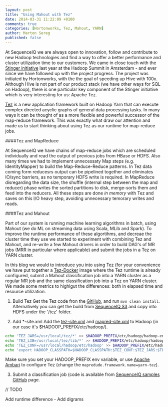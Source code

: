 ```yaml
---
layout: post
title: "Using Mahout with Tez"
date: 2014-03-31 11:22:09 +0100
comments: true
categories: [Hortonworks, Tez, Mahout, YARN]
author: Marton Sereg
published: false
---
```


At SequenceIQ we are always open to innovation, follow and contribute to new Hadoop technologies and find a way to offer a better performance and cluster utilization time to our customers. We came in close touch with the [Stinger initiative](http://hortonworks.com/labs/stinger/) last year at the Hadoop Summit in Amsterdam - and ever since we have followed up with the project progress. The project was initiated by Hortonworks, with the the goal of speeding up Hive with 100x. 
Although Hive is not part of our product stack (we have other ways for SQL on Hadoop), there is one particular key component of the Stinger initiative which is very interesting for us: Apache Tez.

[Tez](http://incubator.apache.org/projects/tez.html) is a new application framework built on Hadoop Yarn that can execute complex directed acyclic graphs of general data processing tasks. In many ways it can be thought of as a more flexible and powerful successor of the map-reduce framework. This was exactly what draw our attention and made us to start thinking about using Tez as our runtime for map-reduce jobs. 


####Tez and MapReduce 

At SequenceIQ we have chains of map-reduce jobs which are scheduled individually and read the output of previous jobs from HBase or HDFS. Also many times we had to implement unnecessaty Map steps (e.g. IdentityMapper) to build the Map-Reduce-Reduce patterns. In Tez data coming form reducesrs output can be pipelined together and eliminates IO/sync barriers, as no temporary HDFS write is required. 
In MapReduce disregarding the data size, the shuffle (internal step between the map and reducer) phase writes the sorted partitions to disk, merge-sorts them and feed into the reducers. All these steps are done *in memory* with Tez and saves on this I/O heavy step, avoiding unnecessary temorary writes and reads.

####Tez and Mahout

Part of our system is running machine learning algorithms in batch, using Mahout (we do ML on streaming data using Scala, MLib and Spark). To improve the runtime performance of these algortihms, and decreae the cluster time they use we started to experiment with combining Tez and Mahout, and re-write a few Mahout drivers in order to build DAG's of MR jobs (MRR in particular where applicable) and submit the jobs in a Tez on YARN cluster. 

<!--more--> 

In this blog we would to introduce you into using Tez (for your convenience we have put together a [Tez-Docker](https://github.com/sequenceiq/tez-docker) image where the Tez runtime is already configured, submit a Mahout classification job into a YARN cluster as a regular MR job and the same classification job into a Tez on YARN cluster.
We made some metrics to highlgut the differences: both in elapsed time and resource utilization.

1. Build Tez
Get the Tez code fron the [GitHub](https://github.com/apache/incubator-tez), and run `mvn clean install`. Alternatively you can get the build from [SequenceIQ S3](https://s3-eu-west-1.amazonaws.com/seq-tez/tez-0.3.0-incubating.tar.gz) and copy into HDFS under the '/tez' folder.

2. Add *-site.xml
Add the [tez-site.xml](https://raw.githubusercontent.com/sequenceiq/tez-docker/master/tez-site.xml) and [mapred-site.xml](https://github.com/sequenceiq/tez-docker/blob/master/mapred-site.xml) to Hadoop (in our case it's $HADOOP_PREFIX/etc/hadoop/). 

``` bash
echo 'TEZ_JARS=/usr/local/tez/*' >> $HADOOP_PREFIX/etc/hadoop/hadoop-env.sh
echo 'TEZ_LIB=/usr/local/tez/lib/*' >> $HADOOP_PREFIX/etc/hadoop/hadoop-env.sh
echo 'TEZ_CONF=/usr/local/hadoop/etc/hadoop' >> $HADOOP_PREFIX/etc/hadoop/hadoop-env.sh
echo 'export HADOOP_CLASSPATH=$HADOOP_CLASSPATH:$TEZ_CONF:$TEZ_JARS:$TEZ_LIB' >> $HADOOP_PREFIX/etc/hadoop/hadoop-env.sh
```
Make sure you set your HADOOP_PREFIX env variable, or use [Apache Ambari](http://ambari.apache.org/) to configure Tez (change the `mapredude.framework.name=yarn-tez`).

3. Submit a classification job (code is available from [SequenceIQ samples GitHub](https://github.com/sequenceiq/sequenceiq-samples) page.

// TODO

Add runtime difference - 
Add digrams




